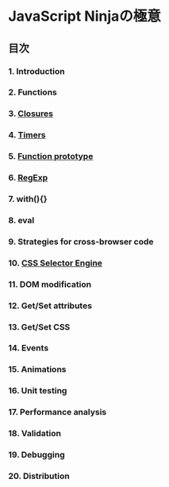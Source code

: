# JavaScript Ninjaの極意

## 目次

### 1. Introduction
### 2. Functions
### 3. [Closures](03/)
### 4. [Timers](04/)
### 5. [Function prototype](05/)
### 6. [RegExp](06/)
### 7. with(){}
### 8. eval
### 9. Strategies for cross-browser code
### 10. [CSS Selector Engine](10/)
### 11. DOM modification
### 12. Get/Set attributes
### 13. Get/Set CSS
### 14. Events
### 15. Animations
### 16. Unit testing
### 17. Performance analysis
### 18. Validation
### 19. Debugging
### 20. Distribution

